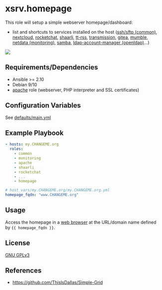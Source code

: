# xsrv.homepage

This role will setup a simple webserver homepage/dashboard:
- list and shortcuts to services installed on the host ([ssh/sftp (common)](../common), [nextcloud](../nextcloud), [rocketchat](../rocketchat), [shaarli](../shaarli), [tt-rss](../tt_rss), [transmission](../transmission), [gitea](../gitea), [mumble](../mumble), [netdata (monitoring)](../monitoring), [samba](../samba), [ldap-account-manager (openldap)](../openldap)...)

[![](https://i.imgur.com/3ZwPVQNs.png)](https://i.imgur.com/3ZwPVQN.png)


Requirements/Dependencies
------------

- Ansible >= 2.10
- Debian 9/10
- [apache](../apache) role (webserver, PHP interpreter and SSL certificates)


Configuration Variables
--------------

See [defaults/main.yml](defaults/main.yml)


Example Playbook
----------------

```yaml
- hosts: my.CHANGEME.org
  roles:
    - common
    - monitoring
    - apache
    - shaarli
    - rocketchat
    - ...
    - homepage

# host_vars/my.CHANGEME.org/my.CHANGEME.org.yml
homepage_fqdn: "www.CHANGEME.org"
```


Usage
-----

Access the homepage in a [web browser](https://www.mozilla.org/firefox/) at the URL/domain name defined by `{{ homepage_fqdn }}`.


License
-------

[GNU GPLv3](../../LICENSE)


References
-----------------

- https://github.com/ThisIsDallas/Simple-Grid
